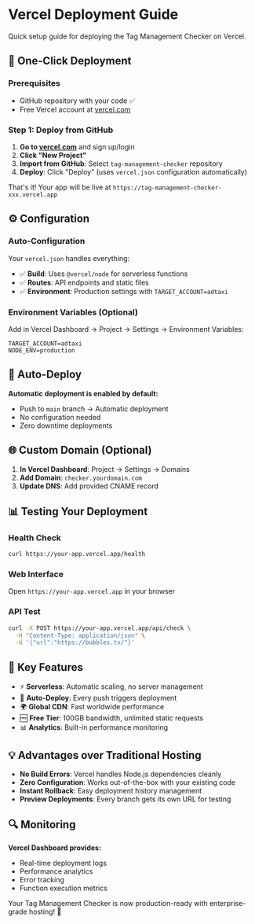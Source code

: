 # Vercel Deployment Guide

Quick setup guide for deploying the Tag Management Checker on Vercel.

## 🚀 One-Click Deployment

### Prerequisites
- GitHub repository with your code ✅
- Free Vercel account at [vercel.com](https://vercel.com)

### Step 1: Deploy from GitHub

1. **Go to [vercel.com](https://vercel.com)** and sign up/login
2. **Click "New Project"**
3. **Import from GitHub**: Select `tag-management-checker` repository  
4. **Deploy**: Click "Deploy" (uses `vercel.json` configuration automatically)

That's it! Your app will be live at `https://tag-management-checker-xxx.vercel.app`

## ⚙️ Configuration

### Auto-Configuration
Your `vercel.json` handles everything:
- ✅ **Build**: Uses `@vercel/node` for serverless functions
- ✅ **Routes**: API endpoints and static files  
- ✅ **Environment**: Production settings with `TARGET_ACCOUNT=adtaxi`

### Environment Variables (Optional)
Add in Vercel Dashboard → Project → Settings → Environment Variables:
```
TARGET_ACCOUNT=adtaxi
NODE_ENV=production
```

## 🔄 Auto-Deploy

**Automatic deployment is enabled by default:**
- Push to `main` branch → Automatic deployment
- No configuration needed
- Zero downtime deployments

## 🌐 Custom Domain (Optional)

1. **In Vercel Dashboard**: Project → Settings → Domains
2. **Add Domain**: `checker.yourdomain.com`  
3. **Update DNS**: Add provided CNAME record

## 📊 Testing Your Deployment

### Health Check
```bash
curl https://your-app.vercel.app/health
```

### Web Interface
Open `https://your-app.vercel.app` in your browser

### API Test
```bash
curl -X POST https://your-app.vercel.app/api/check \
  -H "Content-Type: application/json" \
  -d '{"url":"https://bubbles.tv/"}'
```

## 🎯 Key Features

- ⚡ **Serverless**: Automatic scaling, no server management
- 🔄 **Auto-Deploy**: Every push triggers deployment
- 🌍 **Global CDN**: Fast worldwide performance  
- 🆓 **Free Tier**: 100GB bandwidth, unlimited static requests
- 📊 **Analytics**: Built-in performance monitoring

## 💡 Advantages over Traditional Hosting

- **No Build Errors**: Vercel handles Node.js dependencies cleanly
- **Zero Configuration**: Works out-of-the-box with your existing code
- **Instant Rollback**: Easy deployment history management
- **Preview Deployments**: Every branch gets its own URL for testing

## 🔍 Monitoring

**Vercel Dashboard provides:**
- Real-time deployment logs
- Performance analytics
- Error tracking
- Function execution metrics

Your Tag Management Checker is now production-ready with enterprise-grade hosting! 🎉